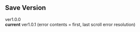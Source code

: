 ## Save Version
ver1.0.0 <br>
<strong>current</strong> ver1.0.1 (error contents = first, last scroll error resolution)
